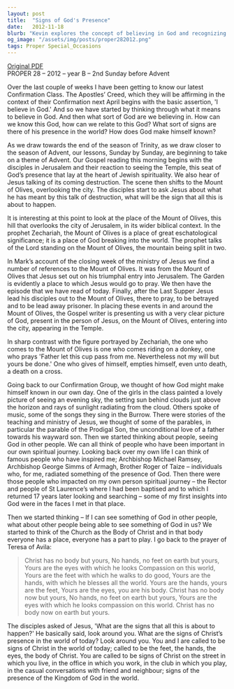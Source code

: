 ```yaml
---
layout: post
title:  "Signs of God's Presence"
date:   2012-11-18
blurb: "Kevin explores the concept of believing in God and recognizing His presence in the world. He discusses the significance of the Mount of Olives in biblical context and Jesus' ministry. The sermon encourages us to see God in everyday experiences, in others, and to be signs of Christ's presence in our own lives."
og_image: "/assets/img/posts/proper282012.png"
tags: Proper Special_Occasions
---
```

[Original PDF](/assets/pdf/proper282012.pdf)    
PROPER 28 – 2012 – year B – 2nd Sunday before Advent

Over the last couple of weeks I have been getting to know our latest Confirmation Class. The Apostles’ Creed, which they will be affirming in the context of their Confirmation next April begins with the basic assertion, 'I believe in God.' And so we have started by thinking through what it means to believe in God. And then what sort of God are we believing in. How can we know this God, how can we relate to this God? What sort of signs are there of his presence in the world? How does God make himself known?

As we draw towards the end of the season of Trinity, as we draw closer to the season of Advent, our lessons, Sunday by Sunday, are beginning to take on a theme of Advent. Our Gospel reading this morning begins with the disciples in Jerusalem and their reaction to seeing the Temple, this seat of God’s presence that lay at the heart of Jewish spirituality. We also hear of Jesus talking of its coming destruction. The scene then shifts to the Mount of Olives, overlooking the city. The disciples start to ask Jesus about what he has meant by this talk of destruction, what will be the sign that all this is about to happen.

It is interesting at this point to look at the place of the Mount of Olives, this hill that overlooks the city of Jerusalem, in its wider biblical context. In the prophet Zechariah, the Mount of Olives is a place of great eschatological significance; it is a place of God breaking into the world. The prophet talks of the Lord standing on the Mount of Olives, the mountain being split in two.

In Mark’s account of the closing week of the ministry of Jesus we find a number of references to the Mount of Olives. It was from the Mount of Olives that Jesus set out on his triumphal entry into Jerusalem. The Garden is evidently a place to which Jesus would go to pray. We then have the episode that we have read of today. Finally, after the Last Supper Jesus lead his disciples out to the Mount of Olives, there to pray, to be betrayed and to be lead away prisoner. In placing these events in and around the Mount of Olives, the Gospel writer is presenting us with a very clear picture of God, present in the person of Jesus, on the Mount of Olives, entering into the city, appearing in the Temple.

In sharp contrast with the figure portrayed by Zechariah, the one who comes to the Mount of Olives is one who comes riding on a donkey, one who prays 'Father let this cup pass from me. Nevertheless not my will but yours be done.' One who gives of himself, empties himself, even unto death, a death on a cross.

Going back to our Confirmation Group, we thought of how God might make himself known in our own day. One of the girls in the class painted a lovely picture of seeing an evening sky, the setting sun behind clouds just above the horizon and rays of sunlight radiating from the cloud. Others spoke of music, some of the songs they sing in the Burrow. There were stories of the teaching and ministry of Jesus, we thought of some of the parables, in particular the parable of the Prodigal Son, the unconditional love of a father towards his wayward son. Then we started thinking about people, seeing God in other people. We can all think of people who have been important in our own spiritual journey. Looking back over my own life I can think of famous people who have inspired me; Archbishop Michael Ramsey, Archbishop George Simms of Armagh, Brother Roger of Taize – individuals who, for me, radiated something of the presence of God. Then there were those people who impacted on my own person spiritual journey – the Rector and people of St Laurence’s where I had been baptised and to which I returned 17 years later looking and searching – some of my first insights into God were in the faces I met in that place.

Then we started thinking – If I can see something of God in other people, what about other people being able to see something of God in us? We started to think of the Church as the Body of Christ and in that body everyone has a place, everyone has a part to play. I go back to the prayer of Teresa of Avila:

> Christ has no body but yours,
> No hands, no feet on earth but yours,
> Yours are the eyes with which he looks
> Compassion on this world,
> Yours are the feet with which he walks to do good,
> Yours are the hands, with which he blesses all the world.
> Yours are the hands, yours are the feet,
> Yours are the eyes, you are his body.
> Christ has no body now but yours,
> No hands, no feet on earth but yours,
> Yours are the eyes with which he looks
> compassion on this world.
> Christ has no body now on earth but yours.

The disciples asked of Jesus, 'What are the signs that all this is about to happen?' He basically said, look around you. What are the signs of Christ’s presence in the world of today? Look around you. You and I are called to be signs of Christ in the world of today; called to be the feet, the hands, the eyes, the body of Christ. You are called to be signs of Christ on the street in which you live, in the office in which you work, in the club in which you play, in the casual conversations with friend and neighbour; signs of the presence of the Kingdom of God in the world.
